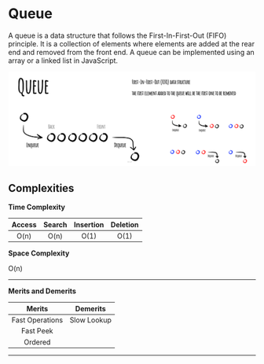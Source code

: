 # Queue

A queue is a data structure that follows the First-In-First-Out (FIFO) principle. It is a collection of elements where elements are added at the rear end and removed from the front end. A queue can be implemented using an array or a linked list in JavaScript.

![Alt text](https://github.com/Danish9991/Data-structures-and-Algorithms-/blob/main/data-structure/queue/images/queue.jpeg)

******Complexities******
---

****Time Complexity****

| Access        | Search        | Insertion     | Deletion      | 
|:-------------:|:-------------:|:-------------:|:-------------:|
| O(n)          | O(n)          | O(1)          | O(1)          |

****Space Complexity****

O(n)

<hr>

******Merits and Demerits******

| **Merits**           | **Demerits**        |
|:-------------:       |   :-------------:   |
| Fast Operations      | Slow Lookup         |
| Fast Peek            |                     |
| Ordered              |                     |
---
